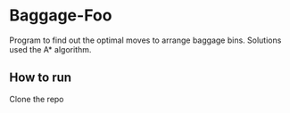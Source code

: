 Baggage-Foo
===========

Program to find out the optimal moves to arrange baggage bins. Solutions used the A* algorithm.

How to run
-----
Clone the repo
